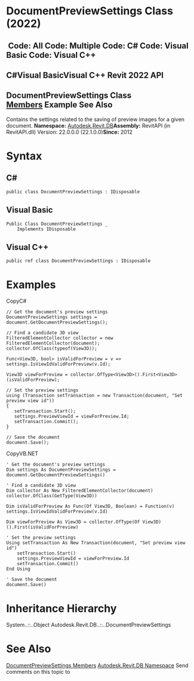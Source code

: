 # DocumentPreviewSettings Class (2022)

﻿
 Code: All Code: Multiple Code: C# Code: Visual Basic Code: Visual C++   
---  
C#Visual BasicVisual C++
Revit 2022 API  
---  
DocumentPreviewSettings Class  
[Members](bd26956e-137f-07a1-605f-d9e2115f5c47.md "DocumentPreviewSettings Members") Example See Also  
---  
Contains the settings related to the saving of preview images for a given document. 
**Namespace:** [Autodesk.Revit.DB](87546ba7-461b-c646-cbb1-2cb8f5bff8b2.md "Autodesk.Revit.DB Namespace")**Assembly:** RevitAPI (in RevitAPI.dll) Version: 22.0.0.0 (22.1.0.0)**Since:** 2012 
# Syntax
C#  
---  
```text
public class DocumentPreviewSettings : IDisposable
```
  
Visual Basic  
---  
```text
Public Class DocumentPreviewSettings _
	Implements IDisposable
```
  
Visual C++  
---  
```text
public ref class DocumentPreviewSettings : IDisposable
```
  
# Examples
CopyC#
```text
// Get the document's preview settings
DocumentPreviewSettings settings = document.GetDocumentPreviewSettings();

// Find a candidate 3D view
FilteredElementCollector collector = new FilteredElementCollector(document);
collector.OfClass(typeof(View3D));

Func<View3D, bool> isValidForPreview = v => settings.IsViewIdValidForPreview(v.Id);

View3D viewForPreview = collector.OfType<View3D>().First<View3D>(isValidForPreview);

// Set the preview settings
using (Transaction setTransaction = new Transaction(document, "Set preview view id"))
{
   setTransaction.Start();
   settings.PreviewViewId = viewForPreview.Id;
   setTransaction.Commit();
}

// Save the document
document.Save();
```

CopyVB.NET
```text
' Get the document's preview settings
Dim settings As DocumentPreviewSettings = document.GetDocumentPreviewSettings()

' Find a candidate 3D view
Dim collector As New FilteredElementCollector(document)
collector.OfClass(GetType(View3D))

Dim isValidForPreview As Func(Of View3D, Boolean) = Function(v) settings.IsViewIdValidForPreview(v.Id)

Dim viewForPreview As View3D = collector.OfType(Of View3D)().First(isValidForPreview)

' Set the preview settings
Using setTransaction As New Transaction(document, "Set preview view id")
    setTransaction.Start()
    settings.PreviewViewId = viewForPreview.Id
    setTransaction.Commit()
End Using

' Save the document
document.Save()
```

# Inheritance Hierarchy
System..::..Object Autodesk.Revit.DB..::..DocumentPreviewSettings
# See Also
[DocumentPreviewSettings Members](bd26956e-137f-07a1-605f-d9e2115f5c47.md "DocumentPreviewSettings Members")
[Autodesk.Revit.DB Namespace](87546ba7-461b-c646-cbb1-2cb8f5bff8b2.md "Autodesk.Revit.DB Namespace")
Send comments on this topic to 